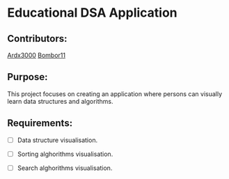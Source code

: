 # Educational DSA Application

## Contributors:
[Ardx3000](https://github.com/ardx3000)
[Bombor11](https://github.com/bombor11)
 
## Purpose:
This project focuses on creating an application where persons can visually learn data structures and algorithms.

## Requirements:
- [ ] Data structure visualisation.
- [ ] Sorting alghorithms visualisation.
- [ ] Search alghorithms visualisation.

